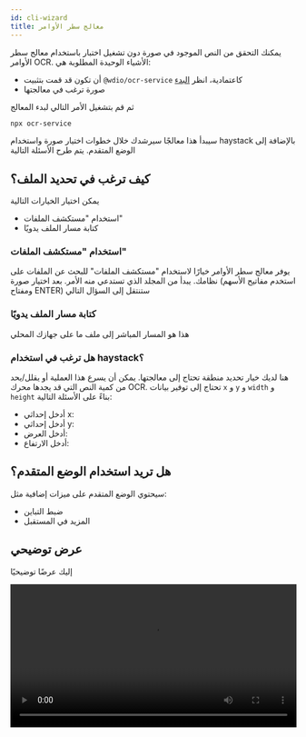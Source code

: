 ```yaml
---
id: cli-wizard
title: معالج سطر الأوامر
---
```


يمكنك التحقق من النص الموجود في صورة دون تشغيل اختبار باستخدام معالج سطر الأوامر OCR. الأشياء الوحيدة المطلوبة هي:

-   أن تكون قد قمت بتثبيت `@wdio/ocr-service` كاعتمادية، انظر [البدء](./getting-started)
-   صورة ترغب في معالجتها

ثم قم بتشغيل الأمر التالي لبدء المعالج

```sh
npx ocr-service
```

سيبدأ هذا معالجًا سيرشدك خلال خطوات اختيار صورة واستخدام haystack بالإضافة إلى الوضع المتقدم. يتم طرح الأسئلة التالية

## كيف ترغب في تحديد الملف؟

يمكن اختيار الخيارات التالية

-   استخدام "مستكشف الملفات"
-   كتابة مسار الملف يدويًا

### استخدام "مستكشف الملفات"

يوفر معالج سطر الأوامر خيارًا لاستخدام "مستكشف الملفات" للبحث عن الملفات على نظامك. يبدأ من المجلد الذي تستدعي منه الأمر. بعد اختيار صورة (استخدم مفاتيح الأسهم ومفتاح ENTER) ستنتقل إلى السؤال التالي

### كتابة مسار الملف يدويًا

هذا هو المسار المباشر إلى ملف ما على جهازك المحلي

### هل ترغب في استخدام haystack؟

هنا لديك خيار تحديد منطقة تحتاج إلى معالجتها. يمكن أن يسرع هذا العملية أو يقلل/يحد من كمية النص التي قد يجدها محرك OCR. تحتاج إلى توفير بيانات `x` و `y` و `width` و `height` بناءً على الأسئلة التالية:

-   أدخل إحداثي x:
-   أدخل إحداثي y:
-   أدخل العرض:
-   أدخل الارتفاع:

## هل تريد استخدام الوضع المتقدم؟

سيحتوي الوضع المتقدم على ميزات إضافية مثل:

-   ضبط التباين
-   المزيد في المستقبل

## عرض توضيحي

إليك عرضًا توضيحيًا

<video controls width="100%">
  <source src="/img/ocr/ocr-service-cli.mp4" />
</video>